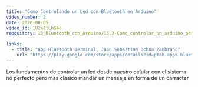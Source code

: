 ```yaml
---
title: "Como Controlando un Led con Bluetooth en Arduino"
video_number: 2
date: 2020-08-05
video_id: 1U2aCtLhS4o
repository: 13_Bluetooth_con_Arduino/13.2-Como_controlar_un_arduino_por_bluetooth

links:
  - title: "App Bluetooth Terminal, Juan Sebastian Ochoa Zambrano"
    url: "https://play.google.com/store/apps/details?id=ptah.apps.bluetoothterminal"
---
```


Los fundamentos de controlar un led desde nuestro celular con el sistema no perfecto pero mas clasico mandar un mensaje en forma de un carracter
